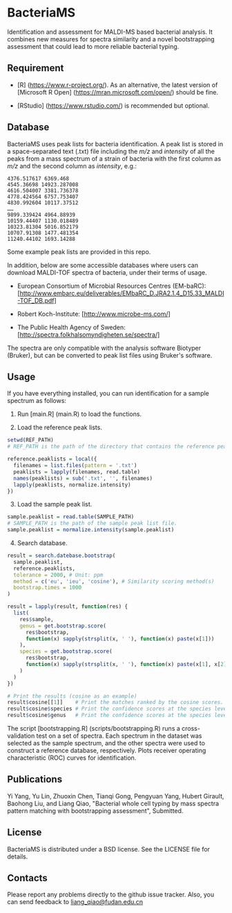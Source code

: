 # BacteriaMS
Identification and assessment for MALDI-MS based bacterial analysis. It combines new measures for spectra similarity and a novel bootstrapping assessment that could lead to more reliable bacterial typing.


## Requirement
* [R] (https://www.r-project.org/). As an alternative, the latest version of [Microsoft R Open] (https://mran.microsoft.com/open/) should be fine.

* [RStudio] (https://www.rstudio.com/) is recommended but optional.


## Database
BacteriaMS uses peak lists for bacteria identification. A peak list is stored in a space-separated text (.txt) file including the *m/z* and *intensity* of all the peaks from a mass spectrum of a strain of bacteria with the first column as *m/z* and the second column as *intensity*, e.g.:

```
4376.517617 6369.468
4545.36698 14923.287008
4616.504007 3381.736378
4778.424564 6757.753407
4830.992604 10117.37512
……
9899.339424 4964.88939
10159.44407 1130.018489
10323.81304 5016.852179
10707.91308 1477.481354
11240.44102 1693.14288
```

Some example peak lists are provided in this repo.

In addition, below are some accessible databases where users can download MALDI-TOF spectra of bacteria, under their terms of usage.

* European Consortium of Microbial Resources Centres (EM-baRC): [http://www.embarc.eu/deliverables/EMbaRC_D.JRA2.1.4_D15.33_MALDI-TOF_DB.pdf]

* Robert Koch-Institute: [http://www.microbe-ms.com/]

* The Public Health Agency of Sweden: [http://spectra.folkhalsomyndigheten.se/spectra/]

The spectra are only compatible with the analysis software Biotyper (Bruker), but can be converted to peak list files using Bruker's software.


## Usage
If you have everything installed, you can run identification for a sample spectrum as follows:

1. Run [main.R] (main.R) to load the functions.

2. Load the reference peak lists.
```R
setwd(REF_PATH) 
# REF_PATH is the path of the directory that contains the reference peak list files.

reference.peaklists = local({
  filenames = list.files(pattern = '.txt')
  peaklists = lapply(filenames, read.table)
  names(peaklists) = sub('.txt', '', filenames)
  lapply(peaklists, normalize.intensity)
})
```

3. Load the sample peak list.
```R
sample.peaklist = read.table(SAMPLE_PATH)
# SAMPLE_PATH is the path of the sample peak list file.
sample.peaklist = normalize.intensity(sample.peaklist)
```


4. Search database.
```R
result = search.datebase.bootstrap(
  sample.peaklist,
  reference.peaklists,
  tolerance = 2000, # Unit: ppm
  method = c('eu', 'ieu', 'cosine'), # Similarity scoring method(s)
  bootstrap.times = 1000
)

result = lapply(result, function(res) {
  list(
    res$sample,
    genus = get.bootstrap.score(
      res$bootstrap, 
      function(x) sapply(strsplit(x, ' '), function(x) paste(x[1]))
    ),
    species = get.bootstrap.score(
      res$bootstrap, 
      function(x) sapply(strsplit(x, ' '), function(x) paste(x[1], x[2]))
    )      
  )
})

# Print the results (cosine as an example)
result$cosine[[1]]    # Print the matches ranked by the cosine scores.
result$cosine$species # Print the confidence scores at the species level.
result$cosine$genus   # Print the confidence scores at the species level.
```

The script [bootstrapping.R] (scripts/bootstrapping.R) runs a cross-validation test on a set of spectra. Each spectrum in the dataset was selected as the sample spectrum, and the other spectra were used to construct a reference database, respectively. Plots receiver operating characteristic (ROC) curves for identification.


## Publications
Yi Yang, Yu Lin, Zhuoxin Chen, Tianqi Gong, Pengyuan Yang, Hubert Girault, Baohong Liu, and Liang Qiao, "Bacterial whole cell typing by mass spectra pattern matching with bootstrapping assessment", Submitted.


## License
BacteriaMS is distributed under a BSD license. See the LICENSE file for details.


## Contacts
Please report any problems directly to the github issue tracker. Also, you can send feedback to liang_qiao@fudan.edu.cn  